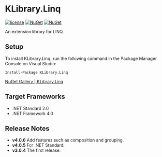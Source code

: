 # KLibrary.Linq
[![license](https://img.shields.io/github/license/sakapon/KLibrary.Linq.svg)](LICENSE)
[![NuGet](https://img.shields.io/nuget/v/KLibrary.Linq.svg)](https://www.nuget.org/packages/KLibrary.Linq/)
[![NuGet](https://img.shields.io/nuget/dt/KLibrary.Linq.svg)](https://www.nuget.org/packages/KLibrary.Linq/)

An extension library for LINQ.

## Setup
To install KLibrary.Linq, run the following command in the Package Manager Console on Visual Studio:

```
Install-Package KLibrary.Linq
```

[NuGet Gallery | KLibrary.Linq](https://www.nuget.org/packages/KLibrary.Linq/)

## Target Frameworks
- .NET Standard 2.0
- .NET Framework 4.0

## Release Notes
- **v4.0.6** Add features such as composition and grouping.
- **v4.0.5** For .NET Standard.
- **v3.0.4** The first release.
